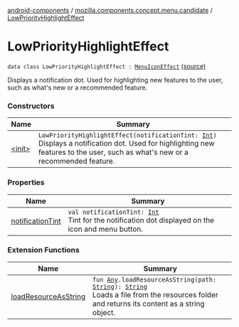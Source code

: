 [android-components](../../index.md) / [mozilla.components.concept.menu.candidate](../index.md) / [LowPriorityHighlightEffect](./index.md)

# LowPriorityHighlightEffect

`data class LowPriorityHighlightEffect : `[`MenuIconEffect`](../-menu-icon-effect.md) [(source)](https://github.com/mozilla-mobile/android-components/blob/master/components/concept/menu/src/main/java/mozilla/components/concept/menu/candidate/MenuEffect.kt#L33)

Displays a notification dot.
Used for highlighting new features to the user, such as what's new or a recommended feature.

### Constructors

| Name | Summary |
|---|---|
| [&lt;init&gt;](-init-.md) | `LowPriorityHighlightEffect(notificationTint: `[`Int`](https://kotlinlang.org/api/latest/jvm/stdlib/kotlin/-int/index.html)`)`<br>Displays a notification dot. Used for highlighting new features to the user, such as what's new or a recommended feature. |

### Properties

| Name | Summary |
|---|---|
| [notificationTint](notification-tint.md) | `val notificationTint: `[`Int`](https://kotlinlang.org/api/latest/jvm/stdlib/kotlin/-int/index.html)<br>Tint for the notification dot displayed on the icon and menu button. |

### Extension Functions

| Name | Summary |
|---|---|
| [loadResourceAsString](../../mozilla.components.support.test.file/kotlin.-any/load-resource-as-string.md) | `fun `[`Any`](https://kotlinlang.org/api/latest/jvm/stdlib/kotlin/-any/index.html)`.loadResourceAsString(path: `[`String`](https://kotlinlang.org/api/latest/jvm/stdlib/kotlin/-string/index.html)`): `[`String`](https://kotlinlang.org/api/latest/jvm/stdlib/kotlin/-string/index.html)<br>Loads a file from the resources folder and returns its content as a string object. |
